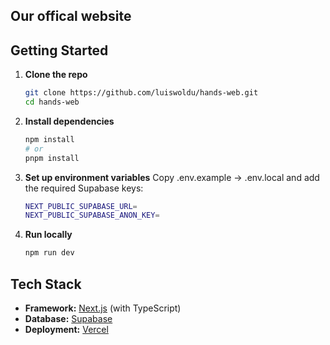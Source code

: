 ## Our offical website


## Getting Started

1. **Clone the repo**  
   ```bash
   git clone https://github.com/luiswoldu/hands-web.git
   cd hands-web

2. **Install dependencies**  
   ```bash
   npm install
   # or
   pnpm install

3. **Set up environment variables**
Copy .env.example → .env.local and add the required Supabase keys:
   ```bash
   NEXT_PUBLIC_SUPABASE_URL=
   NEXT_PUBLIC_SUPABASE_ANON_KEY=

4. **Run locally**
     ```bash
     npm run dev

## Tech Stack

- **Framework:** [Next.js](https://nextjs.org/) (with TypeScript)  
- **Database:** [Supabase](https://supabase.com/)  
- **Deployment:** [Vercel](https://vercel.com/)  


